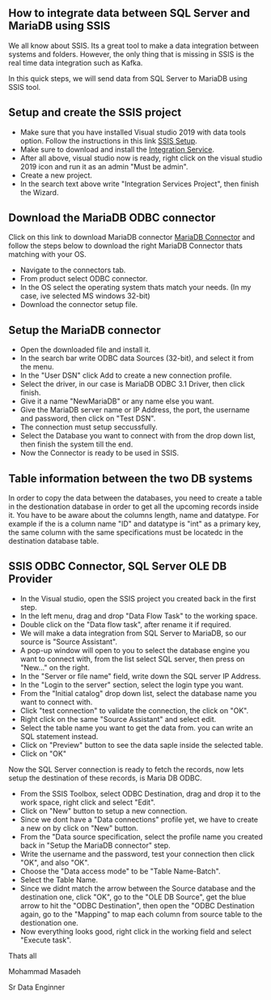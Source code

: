 ## How to integrate data between SQL Server and MariaDB using SSIS

We all know about SSIS. Its a great tool to make a data integration between systems and folders. However, the only thing that is missing in SSIS is the real time data integration such as Kafka.

In this quick steps, we will send data from SQL Server to MariaDB using SSIS tool.

## Setup and create the SSIS project
- Make sure that you have installed Visual studio 2019 with data tools option. Follow the instructions in this link
[SSIS Setup](https://docs.microsoft.com/en-us/sql/ssdt/download-sql-server-data-tools-ssdt?view=sql-server-ver15).
- Make sure to download and install the [Integration Service](https://marketplace.visualstudio.com/items?itemName=SSIS.SqlServerIntegrationServicesProjects).
- After all above, visual studio now is ready, right click on the visual studio 2019 icon and run it as an admin "Must be admin".
- Create a new project.
- In the search text above write "Integration Services Project", then finish the Wizard.

## Download the MariaDB ODBC connector
Click on this link to download MariaDB connector [MariaDB Connector](https://mariadb.com/kb/en/mariadb-connector-odbc) and
follow the steps below to download the right MariaDB Connector thats matching with your OS.
- Navigate to the connectors tab.
- From product select ODBC connector.
- In the OS select the operating system thats match your needs. (In my case, ive selected MS windows 32-bit)
- Download the connector setup file.

## Setup the MariaDB connector
- Open the downloaded file and install it.
- In the search bar write ODBC data Sources (32-bit), and select it from the menu.
- In the "User DSN" click Add to create a new connection profile.
- Select the driver, in our case is MariaDB ODBC 3.1 Driver, then click finish.
- Give it a name "NewMariaDB" or any name else you want.
- Give the MariaDB server name or IP Address, the port, the username and password, then click on "Test DSN".
- The connection must setup seccussfully.
- Select the Database you want to connect with from the drop down list, then finish the system till the end.
- Now the Connector is ready to be used in SSIS.

## Table information between the two DB systems
<p>In order to copy the data between the databases, you need to create a table in the destionation database in order to get all the upcoming records inside it. You have to be aware about the columns length, name and datatype. For example if the is a column name "ID" and datatype is "int" as a primary key, the same column with the same specifications must be locatedc in the destination database table.</p>

## SSIS ODBC Connector, SQL Server OLE DB Provider
- In the Visual studio, open the SSIS project you created back in the first step.
- In the left menu, drag and drop "Data Flow Task" to the working space.
- Double click on the "Data flow task", after rename it if required.
- We will make a data integration from SQL Server to MariaDB, so our source is "Source Assistant".
- A pop-up window will open to you to select the database engine you want to connect with, from the list select SQL server, then press on "New..." on the right.
- In the "Server or file name" field, write down the SQL server IP Address.
- In the "Login to the server" section, select the login type you want.
- From the "Initial catalog" drop down list, select the database name you want to connect with.
- Click "test connection" to validate the connection, the click on "OK".
- Right click on the same "Source Assistant" and select edit.
- Select the table name you want to get the data from. you can write an SQL statement instead.
- Click on "Preview" button to see the data saple inside the selected table.
- Click on "OK"
<p>Now the SQL Server connection is ready to fetch the records, now lets setup the destination of these records, is Maria DB ODBC.</p>

- From the SSIS Toolbox, select ODBC Destination, drag and drop it to the work space, right click and select "Edit".
- Click on "New" button to setup a new connection.
- Since we dont have a "Data connections" profile yet, we have to create a new on by click on "New" button.
- From the "Data source specification, select the profile name you created back in "Setup the MariaDB connector" step.
- Write the username and the password, test your connection then click "OK", and also "OK".
- Choose the "Data access mode" to be "Table Name-Batch".
- Select the Table Name.
- Since we didnt match the arrow between the Source database and the destination one, click "OK", go to the "OLE DB Source", get the blue arrow to hit the "ODBC Destination", then open the "ODBC Destination again, go to the "Mapping" to map each column from source table to the destionation one.
-  Now everything looks good, right click in the working field and select "Execute task".

<p>Thats all</p>

<p>Mohammad Masadeh</p>
<p>Sr Data Enginner</p>
